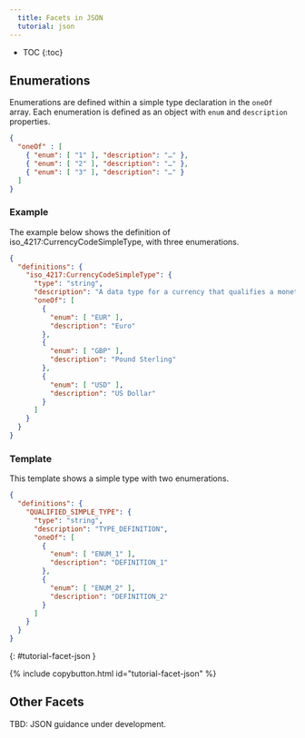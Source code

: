 ```yaml
---
  title: Facets in JSON
  tutorial: json
---
```


- TOC
{:toc}

## Enumerations

Enumerations are defined within a simple type declaration in the `oneOf` array.  Each enumeration is defined as an object with `enum` and `description` properties.

```json
{
  "oneOf" : [
    { "enum": [ "1" ], "description": "…" },
    { "enum": [ "2" ], "description": "…" },
    { "enum": [ "3" ], "description": "…" }
  ]
}
```

### Example

The example below shows the definition of iso_4217:CurrencyCodeSimpleType, with three enumerations.

```json
{
  "definitions": {
    "iso_4217:CurrencyCodeSimpleType": {
      "type": "string",
      "description": "A data type for a currency that qualifies a monetary amount.",
      "oneOf": [
        {
          "enum": [ "EUR" ],
          "description": "Euro"
        },
        {
          "enum": [ "GBP" ],
          "description": "Pound Sterling"
        },
        {
          "enum": [ "USD" ],
          "description": "US Dollar"
        }
      ]
    }
  }
}
```

### Template

This template shows a simple type with two enumerations.

```json
{
  "definitions": {
    "QUALIFIED_SIMPLE_TYPE": {
      "type": "string",
      "description": "TYPE_DEFINITION",
      "oneOf": [
        {
          "enum": [ "ENUM_1" ],
          "description": "DEFINITION_1"
        },
        {
          "enum": [ "ENUM_2" ],
          "description": "DEFINITION_2"
        }
      ]
    }
  }
}
```
{: #tutorial-facet-json }

{% include copybutton.html id="tutorial-facet-json" %}

## Other Facets

TBD: JSON guidance under development.
